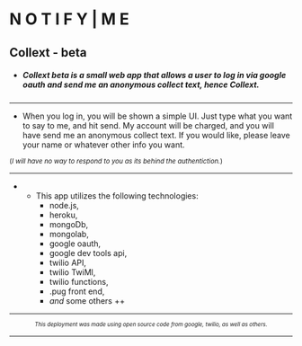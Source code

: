 # N O T I F Y | M E

## Collext - beta

* ##### Collext beta is a small web app that allows a user to log in via google oauth and send me an anonymous collect text, hence Collext.

***

* When you log in, you will be shown a simple UI. Just type what you want to say to me, and hit send. My account will be charged, and you will have send me an anonymous collect text. If you would like, please leave your name or whatever other info you want. 

<sub>(_I will have no way to respond to you as its behind the authentiction._)</sub>

***

* * This app utilizes the following technologies:
    * node.js, 
    * heroku, 
    * mongoDb, 
    * mongolab, 
    * google oauth, 
    * google dev tools api, 
    * twilio API, 
    * twilio TwiMl, 
    * twilio functions, 
    * .pug front end,
    *  _and_ some others ++

***
<p style="text-align: center;"><i><sub><sub>This deployment was made using open source code from google, twilio, as well as others.</sub></sub><i></p>

***
